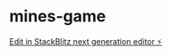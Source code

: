 # mines-game

[Edit in StackBlitz next generation editor ⚡️](https://stackblitz.com/~/github.com/mannymarciano/mines-game)